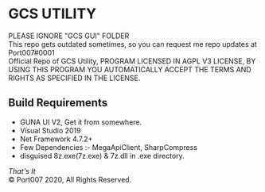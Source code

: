 # GCS UTILITY
PLEASE IGNORE "GCS GUI" FOLDER
<br>
This repo gets outdated sometimes, so you can request me repo updates at Port007#0001
<br>
Official Repo of GCS Utility, PROGRAM LICENSED IN AGPL V3 LICENSE, BY USING THIS PROGRAM YOU AUTOMATICALLY ACCEPT THE TERMS AND RIGHTS AS SPECIFIED IN THE LICENSE. 
<h2> Build Requirements </h2>
    <ul>
      <li> GUNA UI V2, Get it from somewhere.
      <li> Visual Studio 2019
      <li> Net Framework 4.7.2+
      <LI> Few Dependencies :- MegaApiClient, SharpCompress
      <LI> disguised 8z.exe(7z.exe) & 7z.dll in .exe directory.
    </ul>
<I>That's It </I><br>
© Port007 2020, All Rights Reserved.
